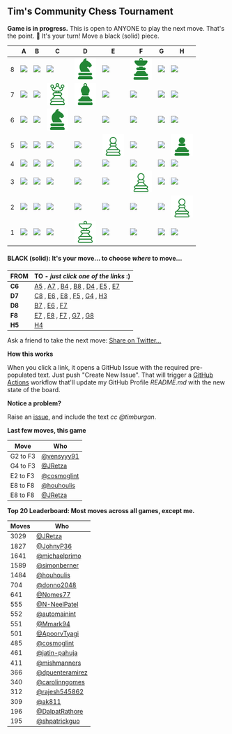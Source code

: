 
## Tim's Community Chess Tournament

**Game is in progress.** This is open to ANYONE to play the next move. That's the point. :wave:  It's your turn! Move a black (solid) piece.

|   | A | B | C | D | E | F | G | H |
| - | - | - | - | - | - | - | - | - |
| 8 | ![](https://raw.githubusercontent.com/timburgan/timburgan/master/chess_images/blank.png) | ![](https://raw.githubusercontent.com/timburgan/timburgan/master/chess_images/blank.png) | ![](https://raw.githubusercontent.com/timburgan/timburgan/master/chess_images/blank.png) | ![](https://raw.githubusercontent.com/timburgan/timburgan/master/chess_images/n.png) | ![](https://raw.githubusercontent.com/timburgan/timburgan/master/chess_images/blank.png) | ![](https://raw.githubusercontent.com/timburgan/timburgan/master/chess_images/k.png) | ![](https://raw.githubusercontent.com/timburgan/timburgan/master/chess_images/blank.png) | ![](https://raw.githubusercontent.com/timburgan/timburgan/master/chess_images/blank.png) |
| 7 | ![](https://raw.githubusercontent.com/timburgan/timburgan/master/chess_images/blank.png) | ![](https://raw.githubusercontent.com/timburgan/timburgan/master/chess_images/blank.png) | ![](https://raw.githubusercontent.com/timburgan/timburgan/master/chess_images/Q.png) | ![](https://raw.githubusercontent.com/timburgan/timburgan/master/chess_images/b.png) | ![](https://raw.githubusercontent.com/timburgan/timburgan/master/chess_images/blank.png) | ![](https://raw.githubusercontent.com/timburgan/timburgan/master/chess_images/blank.png) | ![](https://raw.githubusercontent.com/timburgan/timburgan/master/chess_images/blank.png) | ![](https://raw.githubusercontent.com/timburgan/timburgan/master/chess_images/blank.png) |
| 6 | ![](https://raw.githubusercontent.com/timburgan/timburgan/master/chess_images/blank.png) | ![](https://raw.githubusercontent.com/timburgan/timburgan/master/chess_images/blank.png) | ![](https://raw.githubusercontent.com/timburgan/timburgan/master/chess_images/n.png) | ![](https://raw.githubusercontent.com/timburgan/timburgan/master/chess_images/blank.png) | ![](https://raw.githubusercontent.com/timburgan/timburgan/master/chess_images/blank.png) | ![](https://raw.githubusercontent.com/timburgan/timburgan/master/chess_images/blank.png) | ![](https://raw.githubusercontent.com/timburgan/timburgan/master/chess_images/blank.png) | ![](https://raw.githubusercontent.com/timburgan/timburgan/master/chess_images/blank.png) |
| 5 | ![](https://raw.githubusercontent.com/timburgan/timburgan/master/chess_images/blank.png) | ![](https://raw.githubusercontent.com/timburgan/timburgan/master/chess_images/blank.png) | ![](https://raw.githubusercontent.com/timburgan/timburgan/master/chess_images/blank.png) | ![](https://raw.githubusercontent.com/timburgan/timburgan/master/chess_images/blank.png) | ![](https://raw.githubusercontent.com/timburgan/timburgan/master/chess_images/P.png) | ![](https://raw.githubusercontent.com/timburgan/timburgan/master/chess_images/blank.png) | ![](https://raw.githubusercontent.com/timburgan/timburgan/master/chess_images/blank.png) | ![](https://raw.githubusercontent.com/timburgan/timburgan/master/chess_images/p.png) |
| 4 | ![](https://raw.githubusercontent.com/timburgan/timburgan/master/chess_images/blank.png) | ![](https://raw.githubusercontent.com/timburgan/timburgan/master/chess_images/blank.png) | ![](https://raw.githubusercontent.com/timburgan/timburgan/master/chess_images/blank.png) | ![](https://raw.githubusercontent.com/timburgan/timburgan/master/chess_images/blank.png) | ![](https://raw.githubusercontent.com/timburgan/timburgan/master/chess_images/blank.png) | ![](https://raw.githubusercontent.com/timburgan/timburgan/master/chess_images/blank.png) | ![](https://raw.githubusercontent.com/timburgan/timburgan/master/chess_images/blank.png) | ![](https://raw.githubusercontent.com/timburgan/timburgan/master/chess_images/blank.png) |
| 3 | ![](https://raw.githubusercontent.com/timburgan/timburgan/master/chess_images/blank.png) | ![](https://raw.githubusercontent.com/timburgan/timburgan/master/chess_images/blank.png) | ![](https://raw.githubusercontent.com/timburgan/timburgan/master/chess_images/blank.png) | ![](https://raw.githubusercontent.com/timburgan/timburgan/master/chess_images/blank.png) | ![](https://raw.githubusercontent.com/timburgan/timburgan/master/chess_images/blank.png) | ![](https://raw.githubusercontent.com/timburgan/timburgan/master/chess_images/P.png) | ![](https://raw.githubusercontent.com/timburgan/timburgan/master/chess_images/blank.png) | ![](https://raw.githubusercontent.com/timburgan/timburgan/master/chess_images/blank.png) |
| 2 | ![](https://raw.githubusercontent.com/timburgan/timburgan/master/chess_images/blank.png) | ![](https://raw.githubusercontent.com/timburgan/timburgan/master/chess_images/blank.png) | ![](https://raw.githubusercontent.com/timburgan/timburgan/master/chess_images/blank.png) | ![](https://raw.githubusercontent.com/timburgan/timburgan/master/chess_images/blank.png) | ![](https://raw.githubusercontent.com/timburgan/timburgan/master/chess_images/blank.png) | ![](https://raw.githubusercontent.com/timburgan/timburgan/master/chess_images/blank.png) | ![](https://raw.githubusercontent.com/timburgan/timburgan/master/chess_images/blank.png) | ![](https://raw.githubusercontent.com/timburgan/timburgan/master/chess_images/P.png) |
| 1 | ![](https://raw.githubusercontent.com/timburgan/timburgan/master/chess_images/blank.png) | ![](https://raw.githubusercontent.com/timburgan/timburgan/master/chess_images/blank.png) | ![](https://raw.githubusercontent.com/timburgan/timburgan/master/chess_images/blank.png) | ![](https://raw.githubusercontent.com/timburgan/timburgan/master/chess_images/K.png) | ![](https://raw.githubusercontent.com/timburgan/timburgan/master/chess_images/blank.png) | ![](https://raw.githubusercontent.com/timburgan/timburgan/master/chess_images/blank.png) | ![](https://raw.githubusercontent.com/timburgan/timburgan/master/chess_images/blank.png) | ![](https://raw.githubusercontent.com/timburgan/timburgan/master/chess_images/blank.png) |

#### **BLACK (solid):** It's your move... to choose _where_ to move...

| FROM | TO - _just click one of the links_ :) |
| ---- | -- |
| **C6** | [A5](https://github.com/timburgan/timburgan/issues/new?title=chess%7Cmove%7Cc6a5%7C34607&body=Just+push+%27Submit+new+issue%27.+You+don%27t+need+to+do+anything+else.) , [A7](https://github.com/timburgan/timburgan/issues/new?title=chess%7Cmove%7Cc6a7%7C34607&body=Just+push+%27Submit+new+issue%27.+You+don%27t+need+to+do+anything+else.) , [B4](https://github.com/timburgan/timburgan/issues/new?title=chess%7Cmove%7Cc6b4%7C34607&body=Just+push+%27Submit+new+issue%27.+You+don%27t+need+to+do+anything+else.) , [B8](https://github.com/timburgan/timburgan/issues/new?title=chess%7Cmove%7Cc6b8%7C34607&body=Just+push+%27Submit+new+issue%27.+You+don%27t+need+to+do+anything+else.) , [D4](https://github.com/timburgan/timburgan/issues/new?title=chess%7Cmove%7Cc6d4%7C34607&body=Just+push+%27Submit+new+issue%27.+You+don%27t+need+to+do+anything+else.) , [E5](https://github.com/timburgan/timburgan/issues/new?title=chess%7Cmove%7Cc6e5%7C34607&body=Just+push+%27Submit+new+issue%27.+You+don%27t+need+to+do+anything+else.) , [E7](https://github.com/timburgan/timburgan/issues/new?title=chess%7Cmove%7Cc6e7%7C34607&body=Just+push+%27Submit+new+issue%27.+You+don%27t+need+to+do+anything+else.) |
| **D7** | [C8](https://github.com/timburgan/timburgan/issues/new?title=chess%7Cmove%7Cd7c8%7C34607&body=Just+push+%27Submit+new+issue%27.+You+don%27t+need+to+do+anything+else.) , [E6](https://github.com/timburgan/timburgan/issues/new?title=chess%7Cmove%7Cd7e6%7C34607&body=Just+push+%27Submit+new+issue%27.+You+don%27t+need+to+do+anything+else.) , [E8](https://github.com/timburgan/timburgan/issues/new?title=chess%7Cmove%7Cd7e8%7C34607&body=Just+push+%27Submit+new+issue%27.+You+don%27t+need+to+do+anything+else.) , [F5](https://github.com/timburgan/timburgan/issues/new?title=chess%7Cmove%7Cd7f5%7C34607&body=Just+push+%27Submit+new+issue%27.+You+don%27t+need+to+do+anything+else.) , [G4](https://github.com/timburgan/timburgan/issues/new?title=chess%7Cmove%7Cd7g4%7C34607&body=Just+push+%27Submit+new+issue%27.+You+don%27t+need+to+do+anything+else.) , [H3](https://github.com/timburgan/timburgan/issues/new?title=chess%7Cmove%7Cd7h3%7C34607&body=Just+push+%27Submit+new+issue%27.+You+don%27t+need+to+do+anything+else.) |
| **D8** | [B7](https://github.com/timburgan/timburgan/issues/new?title=chess%7Cmove%7Cd8b7%7C34607&body=Just+push+%27Submit+new+issue%27.+You+don%27t+need+to+do+anything+else.) , [E6](https://github.com/timburgan/timburgan/issues/new?title=chess%7Cmove%7Cd8e6%7C34607&body=Just+push+%27Submit+new+issue%27.+You+don%27t+need+to+do+anything+else.) , [F7](https://github.com/timburgan/timburgan/issues/new?title=chess%7Cmove%7Cd8f7%7C34607&body=Just+push+%27Submit+new+issue%27.+You+don%27t+need+to+do+anything+else.) |
| **F8** | [E7](https://github.com/timburgan/timburgan/issues/new?title=chess%7Cmove%7Cf8e7%7C34607&body=Just+push+%27Submit+new+issue%27.+You+don%27t+need+to+do+anything+else.) , [E8](https://github.com/timburgan/timburgan/issues/new?title=chess%7Cmove%7Cf8e8%7C34607&body=Just+push+%27Submit+new+issue%27.+You+don%27t+need+to+do+anything+else.) , [F7](https://github.com/timburgan/timburgan/issues/new?title=chess%7Cmove%7Cf8f7%7C34607&body=Just+push+%27Submit+new+issue%27.+You+don%27t+need+to+do+anything+else.) , [G7](https://github.com/timburgan/timburgan/issues/new?title=chess%7Cmove%7Cf8g7%7C34607&body=Just+push+%27Submit+new+issue%27.+You+don%27t+need+to+do+anything+else.) , [G8](https://github.com/timburgan/timburgan/issues/new?title=chess%7Cmove%7Cf8g8%7C34607&body=Just+push+%27Submit+new+issue%27.+You+don%27t+need+to+do+anything+else.) |
| **H5** | [H4](https://github.com/timburgan/timburgan/issues/new?title=chess%7Cmove%7Ch5h4%7C34607&body=Just+push+%27Submit+new+issue%27.+You+don%27t+need+to+do+anything+else.) |

Ask a friend to take the next move: [Share on Twitter...](https://twitter.com/share?text=I'm+playing+chess+on+a+GitHub+Profile+Readme!+Can+you+please+take+the+next+move+at+https://github.com/timburgan)

**How this works**

When you click a link, it opens a GitHub Issue with the required pre-populated text. Just push "Create New Issue". That will trigger a [GitHub Actions](https://github.blog/2020-07-03-github-action-hero-casey-lee/#getting-started-with-github-actions) workflow that'll update my GitHub Profile _README.md_ with the new state of the board.

**Notice a problem?**

Raise an [issue](https://github.com/timburgan/timburgan/issues), and include the text _cc @timburgan_.

**Last few moves, this game**

| Move  | Who |
| ----- | --- |
| G2 to F3 | [@vensyyy91](https://github.com/vensyyy91) |
| G4 to F3 | [@JRetza](https://github.com/JRetza) |
| E2 to F3 | [@cosmoglint](https://github.com/cosmoglint) |
| E8 to F8 | [@houhoulis](https://github.com/houhoulis) |
| E8 to F8 | [@JRetza](https://github.com/JRetza) |

**Top 20 Leaderboard: Most moves across all games, except me.**

| Moves | Who |
| ----- | --- |
| 3029 | [@JRetza](https://github.com/JRetza) |
| 1827 | [@JohnyP36](https://github.com/JohnyP36) |
| 1641 | [@michaelprimo](https://github.com/michaelprimo) |
| 1589 | [@simonberner](https://github.com/simonberner) |
| 1484 | [@houhoulis](https://github.com/houhoulis) |
| 704 | [@donno2048](https://github.com/donno2048) |
| 641 | [@Nomes77](https://github.com/Nomes77) |
| 555 | [@N-NeelPatel](https://github.com/N-NeelPatel) |
| 552 | [@automainint](https://github.com/automainint) |
| 551 | [@Mmark94](https://github.com/Mmark94) |
| 501 | [@ApoorvTyagi](https://github.com/ApoorvTyagi) |
| 485 | [@cosmoglint](https://github.com/cosmoglint) |
| 461 | [@jatin-pahuja](https://github.com/jatin-pahuja) |
| 411 | [@mishmanners](https://github.com/mishmanners) |
| 366 | [@dpuenteramirez](https://github.com/dpuenteramirez) |
| 340 | [@carolinngomes](https://github.com/carolinngomes) |
| 312 | [@rajesh545862](https://github.com/rajesh545862) |
| 309 | [@ak811](https://github.com/ak811) |
| 196 | [@DalpatRathore](https://github.com/DalpatRathore) |
| 195 | [@shpatrickguo](https://github.com/shpatrickguo) |
